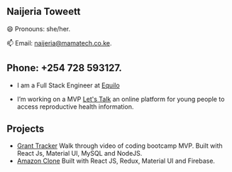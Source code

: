 ## Naijeria Toweett 
😄 Pronouns: she/her.

📫 
Email:  naijeria@mamatech.co.ke.

Phone:  +254 728 593127.
---
-   I am a Full Stack Engineer at [Equilo](https://www.equilo.io/) 

-   I’m working on a MVP [Let's Talk](https://github.com/nashthecoder/letstalk_w) an online platform for young people to access reproductive health information. 

## Projects 

 - [Grant Tracker](https://www.youtube.com/watch?v=xk2gf_8qUTE) Walk through video of coding bootcamp MVP. Built with React Js, Material UI, MySQL and NodeJS.
 - [Amazon Clone](https://my-amazon-clone-ke.netlify.app) Built with React JS, Redux, Material UI and Firebase. 







